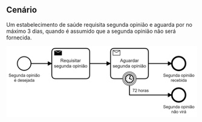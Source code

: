 ## Cenário

Um estabelecimento de saúde requisita segunda opinião e aguarda por
no máximo 3 dias, quando é assumido que a segunda opinião não será
fornecida.

![](segunda-opiniao.png)
